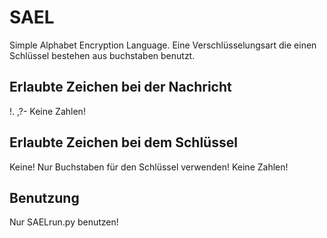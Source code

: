 # SAEL
Simple Alphabet Encryption Language. Eine Verschlüsselungsart die einen Schlüssel bestehen aus buchstaben benutzt.
## Erlaubte Zeichen bei der Nachricht
!. ,?- Keine Zahlen!
## Erlaubte Zeichen bei dem Schlüssel
Keine! Nur Buchstaben für den Schlüssel verwenden! Keine Zahlen!
## Benutzung
Nur SAELrun.py benutzen!
